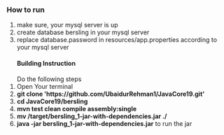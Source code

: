 <h3>How to run</h3>
<ol>
	<li>make sure, your mysql server is up</li>
	<li>create database bersling in your mysql server</li>
	<li>replace database.password in resources/app.properties according to your mysql server</li>
</ol>

<ol>
	<h4>Building Instruction</h4>
	Do the following steps
	<li>Open Your terminal</li>
	<li><strong>git clone 'https://github.com/UbaidurRehman1/JavaCore19.git'</strong></li>
	<li><strong>cd JavaCore19/bersling</strong></li>
	<li><strong>mvn test clean compile assembly:single</strong></li>
	<li><strong>mv /target/bersling_1-jar-with-dependencies.jar ./ </strong></li>
	<li><strong>java -jar bersling_1-jar-with-dependencies.jar</strong> to run the jar</li>
</ol>